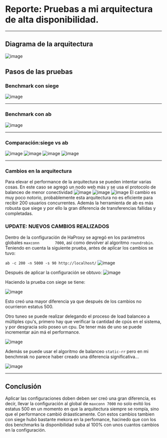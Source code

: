 # Reporte: Pruebas a mi arquitectura de alta disponibilidad.
***
## Diagrama de la arquitectura
![image](https://github.com/user-attachments/assets/0d822d02-9b39-4f04-b781-dfcbdb8f44c8)
## Pasos de las pruebas
### Benchmark con siege
![image](https://github.com/user-attachments/assets/8ef757fe-769a-424a-bda9-07ac7f082d9f)
***
### Benchmark con ab
![image](https://github.com/user-attachments/assets/b33462d5-4c08-4f4f-800e-67d3fb8ccd0f)
***
### Comparación:siege vs ab
![image](https://github.com/user-attachments/assets/ced7cb81-4ff0-4e6e-baf2-81e57bddd6c6)
![image](https://github.com/user-attachments/assets/6305a351-c405-4944-9cb9-47ebea110e61)
![image](https://github.com/user-attachments/assets/6a986b2e-cc74-468d-a11c-e31826710497)
![image](https://github.com/user-attachments/assets/e8c630e5-8048-4442-951b-36ddda2490ac)
***
### Cambios en la arquitectura
Para elevar el performance de la arquitectura se pueden intentar varias cosas. En este caso se agregó un nodo web más y se usa el protocolo de balanceo de menor conectividad
![image](https://github.com/user-attachments/assets/00a8f231-c1ef-44df-935d-97bd7059f4a3)
![image](https://github.com/user-attachments/assets/ce1edde0-5071-4e7b-961b-4c8f92dcc7a6)
![image](https://github.com/user-attachments/assets/36763b16-6a50-4fd3-882c-1545db7173b4)
El cambio es muy poco notorio, probablemente esta arquitectura no es eficiente para recibir 200 usuarios concurrentes. Además la herramienta de ab es más robusta que siege y por ello la gran diferencia de transferencias fallidas y completadas.
### UPDATE: NUEVOS CAMBIOS REALIZADOS
Dentro de la configuración de HaProxy se agregó en los parámetros globales `maxconn       7000`, así como devolver al algoritmo `roundrobin`.
Teniendo en cuenta la siguiente prueba, antes de aplicar los cambios se tuvo:

`ab -c 200 -n 5000 -s 90 http://localhost/`
![image](https://github.com/user-attachments/assets/2a45076a-5824-45ec-bfdf-e0aea486287d)

Después de aplicar la configuración se obtuvo:
![image](https://github.com/user-attachments/assets/940949f2-ea02-445f-a493-191eb5aad29a)

Haciendo la prueba con siege se tiene:

![image](https://github.com/user-attachments/assets/05daabe6-0cb4-4435-845d-ea9d2e2ce69f)

Esto creó una mayor diferencia ya que después de los cambios no ocurrieron estatus 500.

Otro tuneo se puede realizar delegando el proceso de load balanceo a múltiples cpu's, primero hay que verificar la cantidad de cpús en el sistema, y por desgracia solo poseo un cpu. De tener más de uno se puede incrementar aún má el performance.

![image](https://github.com/user-attachments/assets/e3b03aee-cccd-4805-a1f4-bff913a33abc)

Además se puede usar el algoritmo de balanceo `static-rr` pero en mi benchmrak no parece haber creado una diferencia significativa...

![image](https://github.com/user-attachments/assets/e4574a91-5041-42cd-92d3-fe6774317832)

***
## Conclusión
Aplicar las configuraciones doben deben ser creó una gran diferencia, es decir, llevar la configuración al global de `maxconn 7000` no solo evitó los estatus 500 en un momento en que la arquitectura siempre se rompía, sino que el performance cambió dráasticamente. Con estos cambios tambien con siege hubó bastante mekora en la perfomance, hacinedo que con  los dos benchmarks la disponibilidad suba al 100% con unos cuantos cambios en la configuración.
